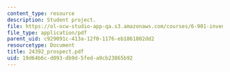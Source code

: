 ```yaml
---
content_type: resource
description: Student project.
file: https://ol-ocw-studio-app-qa.s3.amazonaws.com/courses/6-901-inventions-and-patents-fall-2005/19d64b6cd093db9d5feda9cb23865b92_24392_prospect.pdf
file_type: application/pdf
parent_uid: c929091c-413a-12f0-1176-eb1861802dd2
resourcetype: Document
title: 24392_prospect.pdf
uid: 19d64b6c-d093-db9d-5fed-a9cb23865b92
---
```

